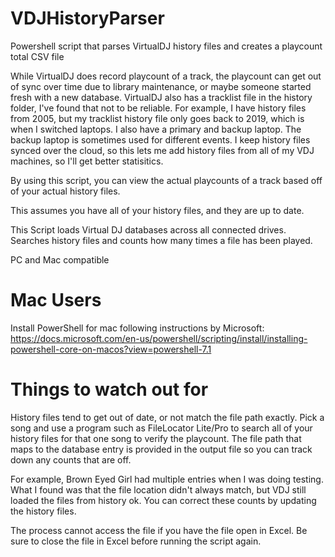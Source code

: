 # VDJHistoryParser
Powershell script that parses VirtualDJ history files and creates a playcount total CSV file

While VirtualDJ does record playcount of a track, the playcount can get out of sync over time due to library maintenance, or maybe someone started fresh with a new database.
VirtualDJ also has a tracklist file in the history folder, I've found that not to be reliable.  For example, I have history files from 2005, but my tracklist history file only goes back to 2019, which is when I switched laptops.  I also have a primary and backup laptop.  The backup laptop is sometimes used for different events.  I keep history files synced over the cloud, so this lets me add history files from all of my VDJ machines, so I'll get better statisitics.


By using this script, you can view the actual playcounts of a track based off of your actual history files.

This assumes you have all of your history files, and they are up to date.

This Script loads Virtual DJ databases across all connected drives.
Searches history files and counts how many times a file has been played.

PC and Mac compatible

# Mac Users

Install PowerShell for mac following instructions by Microsoft: https://docs.microsoft.com/en-us/powershell/scripting/install/installing-powershell-core-on-macos?view=powershell-7.1

# Things to watch out for
History files tend to get out of date, or not match the file path exactly.
Pick a song and use a program such as FileLocator Lite/Pro to search all of your history files for that one song to verify the playcount.
The file path that maps to the database entry is provided in the output file so you can track down any counts that are off.

For example, Brown Eyed Girl had multiple entries when I was doing testing.
What I found was that the file location didn't always match, but VDJ still loaded the files from history ok.
You can correct these counts by updating the history files.

The process cannot access the file if you have the file open in Excel.  Be sure to close the file in Excel before running the script again.
